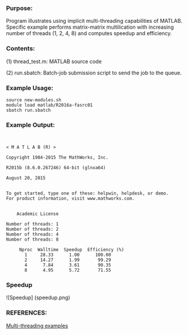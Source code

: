 ### Purpose:

Program illustrates using implicit multi-threading capabilities of MATLAB. Specific
example performs matrix-matrix multilication with increasing number of threads (1, 2, 4, 8)
and computes speedup and efficiency.

### Contents:

(1) thread_test.m: MATLAB source code

(2) run.sbatch: Batch-job submission script to send the job to the queue.

### Example Usage:

	source new-modules.sh
	module load matlab/R2016a-fasrc01
	sbatch run.sbatch
    
### Example Output:

```

                                                                            < M A T L A B (R) >
                                                                  Copyright 1984-2015 The MathWorks, Inc.
                                                                  R2015b (8.6.0.267246) 64-bit (glnxa64)
                                                                              August 20, 2015

 
To get started, type one of these: helpwin, helpdesk, or demo.
For product information, visit www.mathworks.com.
 

	Academic License

Number of threads: 1
Number of threads: 2
Number of threads: 4
Number of threads: 8

     Nproc  Walltime  Speedup  Efficiency (%)
       1     28.33      1.00      100.00
       2     14.27      1.99       99.29
       4      7.84      3.61       90.35
       8      4.95      5.72       71.55
```


### Speedup

![Speedup]
(speedup.png)

### REFERENCES:

[Multi-threading examples](http://www.bu.edu/tech/support/research/training-consulting/online-tutorials/matlab-pct/implicit-parallelism)

